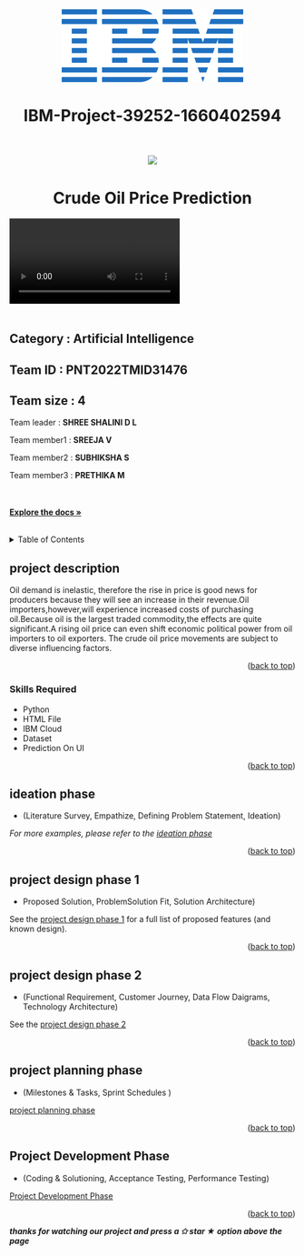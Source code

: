 <!-- Improved compatibility of back to top link: See: https://github.com/IBM-EPBL/IBM-Project-43114-1660713040 -->
<a name="readme-top"></a>
<!--
*** Thanks for checking out the Best-README-Template. If you have a suggestion
*** that would make this better, please fork the repo and create a pull request
*** or simply open an issue with the t  arhhdhgggggvhag "enhancement".
*** Don't forget to give the project a star!
*** Thanks again! Now go create something AMAZING! :D
-->



<!-- PROJECT SHIELDS -->
<!--
*** I'm using markdown "reference style" links for readability.
*** Reference links are enclosed in brackets [ ] instead of parentheses ( ).
*** See the bottom of this document for the declaration of the reference variables
*** for contributors-url, forks-url, etc. This is an optional, concise syntax you may use.
*** https://www.markdownguide.org/basic-syntax/#reference-style-links
-->




<!-- PROJECT LOGO -->
<br />
<br />
<div align="center">
<img src="https://github.com/Arunprasath2002/Smart-Waste-Management-System-For-Metropolitan-Cities/blob/main/IBM_logo.svg.png" alt="Logo" width="320" height="128" style="max-width: 100%;">
  </a>


  <h1 align="center"> IBM-Project-39252-1660402594
</h1>
  
  <br />
<br />
<div align="center">
<img src="https://economictimes.indiatimes.com/thumb/msid-81163820,width-2600,height-1500,resizemode-4,imgsize-58280/crude-oil.jpg?from=mdr">
  </a>
 

  <p align="center">
    <h1>Crude Oil Price Prediction</h1>
    <div align="left">
    <video src="">

  </video>
    <br />
     <br />
    <div align="left">
   <h2>Category : <strong>Artificial Intelligence</strong> </h2>
  <h2>Team ID : <strong>PNT2022TMID31476</strong></h2>
  <h2>Team size : <strong>4</strong></h2>
      <p>Team leader : <strong>SHREE SHALINI D L</strong></p>
      <p>Team member1 : <strong>SREEJA V</strong></p>
      <p>Team member2 : <strong>SUBHIKSHA S</strong></p>
      <p>Team member3 : <strong>PRETHIKA M</strong></p>
   <br />
    <br />
    <a href="https://github.com/IBM-EPBL/IBM-Project-39252-1660402594"><strong>Explore the docs »</strong></a>
    <br />
    <br />
   
  </p>
</div>



<!-- TABLE OF CONTENTS -->
<details>
  <summary>Table of Contents</summary>
  <ol>
    <li>
      <a href="#Project Description:">Project Description:t</a>
      <ul>
        <li><a href="#Skills Required:">Skills Required:</a></li>
      </ul>
    </li>
    <li>
      <a href="#preparation phase">preparation phase</a>
      </li>
    <li><a href="#ideation phase">ideation phase</a></li>
    <li><a href="#project design phase 1">project design phase 1</a></li>
    <li><a href="#project design phase 2">project design phase 2</a></li>
    <li><a href="#project planning phase">project planning phase</a></li>
    <li><a href="#project development phase">project development phase</a></li>
   </ol>
</details>



<!-- ABOUT THE PROJECT -->
## project description



Oil demand is inelastic, therefore the rise in price is good news for producers because they will see an increase in their revenue.Oil importers,however,will experience increased costs of purchasing oil.Because oil is the largest traded commodity,the effects are quite
significant.A rising oil price can even shift economic political power from oil importers to oil exporters. The crude oil price movements are subject to diverse influencing factors.


<p align="right">(<a href="#readme-top">back to top</a>)</p>



### Skills Required

* Python 
* HTML File
* IBM Cloud
* Dataset
* Prediction On UI

<p align="right">(<a href="#readme-top">back to top</a>)</p>



<!-- GETTING STARTED -





<!-- USAGE EXAMPLES -->
## ideation phase

* (Literature
Survey, Empathize, Defining
Problem Statement, Ideation)

_For more examples, please refer to the [ideation phase](https://github.com/IBM-EPBL/IBM-Project-39252-1660402594/tree/main/Crude%20Oil%20Price%20Prediction/Project%20Objectives/Ideation%20Phase)_

<p align="right">(<a href="#readme-top">back to top</a>)</p>



<!-- ROADMAP -->
## project design phase 1

* Proposed Solution, ProblemSolution Fit, Solution Architecture)

See the [project design phase 1](https://github.com/IBM-EPBL/IBM-Project-39252-1660402594/tree/main/Crude%20Oil%20Price%20Prediction/Project%20Objectives/Project%20Design%20Phase%201) for a full list of proposed features (and known design).

<p align="right">(<a href="#readme-top">back to top</a>)</p>



<!-- CONTRIBUTING -->
## project design phase 2

* (Functional Requirement, Customer
Journey, Data Flow Daigrams,
Technology Architecture)

See the [project design phase 2](https://github.com/IBM-EPBL/IBM-Project-39252-1660402594/tree/main/Crude%20Oil%20Price%20Prediction/Project%20Objectives/Project%20Design%20Phase%202)

<p align="right">(<a href="#readme-top">back to top</a>)</p>



<!-- LICENSE -->
## project planning phase

* (Milestones & Tasks, Sprint
Schedules )

 [project planning phase](https://github.com/IBM-EPBL/IBM-Project-39252-1660402594/tree/main/Crude%20Oil%20Price%20Prediction/Project%20Objectives/Project%20Planning%20Phase)


<p align="right">(<a href="#readme-top">back to top</a>)</p>






<!-- ACKNOWLEDGMENTS -->
## Project Development Phase

* (Coding & Solutioning, Acceptance
Testing, Performance Testing)

[Project Development Phase](https://github.com/IBM-EPBL/IBM-Project-39252-1660402594/tree/main/Crude%20Oil%20Price%20Prediction/Project%20Objectives/Project%20Development%20Phase)


<p align="right">(<a href="#readme-top">back to top</a>)</p>


<em><strong>thanks for watching our project and press a ✩ star ★ option above the page</strong></em>
